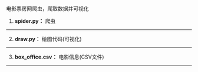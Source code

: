 电影票房网爬虫，爬取数据并可视化
1. __spider.py：__ 爬虫
---
2. __draw.py：__ 绘图代码(可视化)
---
3. __box_office.csv：__ 电影信息(CSV文件)
---
